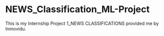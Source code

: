 # NEWS_Classification_ML-Project
This is my Internship Project 1_NEWS CLASSIFICATIONS provided me by Inmovidu.
